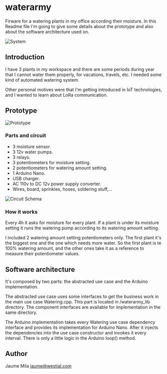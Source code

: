 # waterarmy
Firware for a watering plants in my office according their moisture. In this Readme file I'm going to give some details about the prototype and also about the software architecture used on.

![System](http://westial.com/waterarmy/withcovers.jpg)

## Introduction

I have 3 plants in my workspace and there are some periods during year that I cannot water them properly, for vacations, travels, etc. I needed some kind of automated watering system.

Other personal motives were that I'm getting introduced in IoT technologies, and I wanted to learn about LoRa communication. 

## Prototype

![Prototype](http://westial.com/waterarmy/prototype2.jpg)

### Parts and circuit

* 3 moisture sensor.
* 3 12v water pumps. 
* 3 relays.
* 3 potentiometers for moisture setting.
* 2 potentiometers for watering amount setting.
* 1 Arduino Nano.
* USB charger.
* AC 110v to DC 12v power supply converter.
* Wires, board, sprinkles, hoses, soldering stuff,...

![Circuit Schema](http://westial.com/waterarmy/relayedwateringofficeplants_v1.jpg)

### How it works

Every 4h it asks for moisture for every plant. If a plant is under its moisture setting it runs the watering pump according to its watering amount setting.

I included 2 watering amount setting potentiometers only. The first plant it's the biggest one and the one which needs more water. So the first plant is te 100% watering amount, and the other ones take it as a reference to measure their potentiometer values.

## Software architecture

It's composed by two parts: the abstracted use case and the Arduino implementation.

The abstracted use case uses some interfaces to get the business work in the main use case Watering.cpp. This part is located in /waterarmy_lib directory. The component interfaces are available for implementation in the same directory.

The Arduino implementation takes every Watering use case dependency interface and provides its implementation for Arduino Nano. After it injects the dependencies into the use case constructor and invokes it every interval. There is only a little logic in the Arduino loop() method.

## Author

Jaume Mila <jaume@westial.com>
